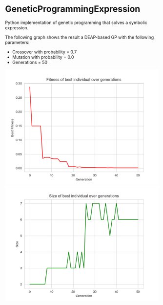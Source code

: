 # GeneticProgrammingExpression
Python implementation of genetic programming that solves a symbolic expression.

The following graph shows the result a DEAP-based GP with the following parameters:
- Crossover with probability = 0.7
- Mutation with probability = 0.0
- Generations = 50

![Best fitness over generations](imgs/GP_Fitness.png)
![Size for best generations](imgs/GP_Size.png)
